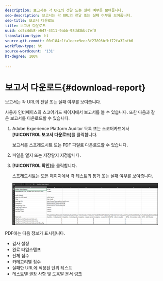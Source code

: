 ```yaml
---
description: 보고서는 각 URL의 전달 또는 실패 여부를 보여줍니다.
seo-description: 보고서는 각 URL의 전달 또는 실패 여부를 보여줍니다.
seo-title: 보고서 다운로드
title: 보고서 다운로드
uuid: cd5c4db8-e647-4311-9abb-98dd3bbc7ef8
translation-type: ht
source-git-commit: 00d184c1fa1eece9eec8f27896bfbf72fa32bfb6
workflow-type: ht
source-wordcount: '131'
ht-degree: 100%

---
```



# 보고서 다운로드{#download-report}

보고서는 각 URL의 전달 또는 실패 여부를 보여줍니다.

사용자 인터페이스의 스코어카드 페이지에서 보고서를 볼 수 있습니다. 또한 다음과 같은 보고서를 다운로드할 수 있습니다.

1. Adobe Experience Platform Auditor 목록 또는 스코어카드에서 **[!UICONTROL 보고서 다운로드]**&#x200B;를 클릭합니다.

   보고서를 스프레드시트 또는 PDF 파일로 다운로드할 수 있습니다.
1. 파일을 열지 또는 저장할지 지정합니다.

1. **[!UICONTROL 확인]**&#x200B;을 클릭합니다.

   스프레드시트는 모든 페이지에서 각 테스트의 통과 또는 실패 여부를 보여줍니다.

   ![](assets/sheet.png)

PDF에는 다음 정보가 표시됩니다.

* 감사 설정
* 완료 타임스탬프
* 전체 점수
* 카테고리별 점수
* 실패한 URL에 적용된 단위 테스트
* 테스트별 권장 사항 및 도움말 문서 링크
